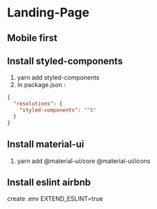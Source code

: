 # Landing-Page

## Mobile first

## Install styled-components

1. yarn add styled-components
2. In package.json :

```json
{
  "resolutions": {
    "styled-components": "^5"
  }
}
```

## Install material-ui

1. yarn add @material-ui/core @material-ui/icons

## Install eslint airbnb

create .env EXTEND_ESLINT=true

